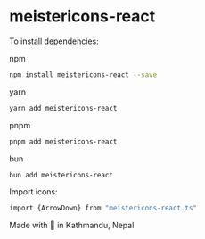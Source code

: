 # meistericons-react

To install dependencies:

npm

```bash
npm install meistericons-react --save
```

yarn

```bash
yarn add meistericons-react
```

pnpm

```bash
pnpm add meistericons-react
```

bun

```bash
bun add meistericons-react
```

Import icons:

```bash
import {ArrowDown} from "meistericons-react.ts"
```

Made with 💝 in Kathmandu, Nepal
